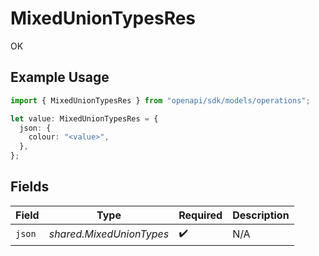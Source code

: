 # MixedUnionTypesRes

OK

## Example Usage

```typescript
import { MixedUnionTypesRes } from "openapi/sdk/models/operations";

let value: MixedUnionTypesRes = {
  json: {
    colour: "<value>",
  },
};
```

## Fields

| Field                    | Type                     | Required                 | Description              |
| ------------------------ | ------------------------ | ------------------------ | ------------------------ |
| `json`                   | *shared.MixedUnionTypes* | :heavy_check_mark:       | N/A                      |